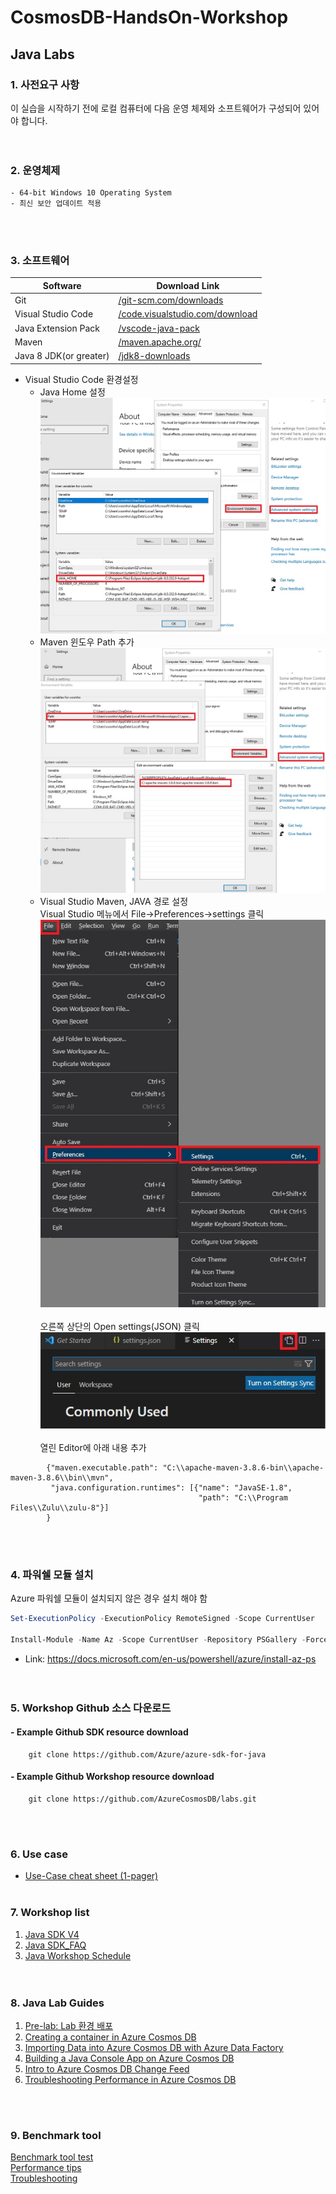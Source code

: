# CosmosDB-HandsOn-Workshop

## Java Labs

### 1. 사전요구 사항
이 실습을 시작하기 전에 로컬 컴퓨터에 다음 운영 체제와 소프트웨어가 구성되어 있어야 합니다.   
<br></br>
### 2. 운영체제
    - 64-bit Windows 10 Operating System
    - 최신 보안 업데이트 적용
<br></br>
### 3. 소프트웨어
|Software|Download Link|
|---|---|
|Git|[/git-scm.com/downloads](https://git-scm.com/downloads)|
|Visual Studio Code|[/code.visualstudio.com/download](https://go.microsoft.com/fwlink/?Linkid=852157)|
|Java Extension Pack|[/vscode-java-pack](https://marketplace.visualstudio.com/items?itemName=vscjava.vscode-java-pack)|
|Maven|[/maven.apache.org/](https://maven.apache.org/)|
|Java 8 JDK(or greater)|[/jdk8-downloads](https://cdn.azul.com/zulu/bin/zulu8.64.0.15-ca-jdk8.0.342-win_x64.msi)|   
   
* Visual Studio Code 환경설정   
    * Java Home 설정   
<img src="Images/javahome2.jpg" title="px(픽셀) 크기 설정" alt="vscode_setting_1"></img><br/>       
    * Maven 윈도우 Path 추가   
<img src="Images/mvn_path.jpg" title="px(픽셀) 크기 설정" alt="vscode_setting_1"></img><br/>   
    * Visual Studio Maven, JAVA 경로 설정   
Visual Studio 메뉴에서 File->Preferences->settings 클릭
<img src="Images/vscode setting_1.jpg" title="px(픽셀) 크기 설정" alt="vscode_setting_1"></img><br/>   
오른쪽 상단의 Open settings(JSON) 클릭   
<img src="Images/vscode setting_2.jpg" title="px(픽셀) 크기 설정" alt="vscode_setting_1"></img><br/>   
열린 Editor에 아래 내용 추가
```
        {"maven.executable.path": "C:\\apache-maven-3.8.6-bin\\apache-maven-3.8.6\\bin\\mvn",
         "java.configuration.runtimes": [{"name": "JavaSE-1.8",
                                          "path": "C:\\Program Files\\Zulu\\zulu-8"}]
        }
```
<!--
####    - Test java sample download
```
    git clone https://github.com/Azure-Samples/azure-cosmos-java-getting-started.git
```
####    - Code Test 
```
    cd azure-cosmos-java-getting-started
    mvn clean package
```
-->
<br></br>
### 4. 파워쉘 모듈 설치   
Azure 파워쉘 모듈이 설치되지 않은 경우 설치 해야 함   
```powershell
Set-ExecutionPolicy -ExecutionPolicy RemoteSigned -Scope CurrentUser

Install-Module -Name Az -Scope CurrentUser -Repository PSGallery -Force
```   
* Link: https://docs.microsoft.com/en-us/powershell/azure/install-az-ps   
<br></br>
### 5. Workshop Github 소스 다운로드
####    - Example Github SDK resource download   
```
    git clone https://github.com/Azure/azure-sdk-for-java
```   
####    - Example Github Workshop resource download   
```
    git clone https://github.com/AzureCosmosDB/labs.git
```   
<br></br>
### 6. Use case
- [Use-Case cheat sheet (1-pager)](https://azurecosmosdb.github.io/labs/decks/1Pager-Use-Cases.pptx) 
<br></br>
### 7. Workshop list
1. [Java SDK V4](https://docs.microsoft.com/ko-kr/azure/cosmos-db/sql/sql-api-sdk-java-v4)   
2. [Java SDK_FAQ](https://docs.microsoft.com/ko-kr/azure/cosmos-db/sql/sql-api-sdk-java-v4#faq)   
3. [Java Workshop Schedule](https://azurecosmosdb.github.io/CosmosDBWorkshops/#schedule)   
<br></br>
<!--
### 8. Workshop deck
1. [Overview, Value Proposition & Use Cases](https://azurecosmosdb.github.io/labs/decks/Overview-Value-Proposition-Use-Cases.pptx)  1day   
2. [Resource Model](https://azurecosmosdb.github.io/labs/decks/Resource-Model.pptx)  1day   
3. [Request Units & Billing](https://azurecosmosdb.github.io/labs/decks/Request-Units-Billing.pptx)  1day   
4. [Data Modeling](https://azurecosmosdb.github.io/labs/decks/Data-Modeling.pptx)  1day   
5. [Prtitioning](https://azurecosmosdb.github.io/labs/decks/Partitioning.pptx)  1day   
6. [SQL API Query](https://azurecosmosdb.github.io/labs/decks/SQL-API-Query.pptx)   
7. [Server Side Programming](https://azurecosmosdb.github.io/labs/decks/Server-Side-Programming.pptx)   
8. [Troubleshooting](https://azurecosmosdb.github.io/labs/decks/Troubleshooting.pptx)   
9. [Concurrency](https://azurecosmosdb.github.io/labs/decks/Concurrency.pptx)   
10. [Change Feed](https://azurecosmosdb.github.io/labs/decks/Change-Feed.pptx)   
11. [Global Distribution](https://azurecosmosdb.github.io/labs/decks/Global-Distribution.pptx)   
12. [Security](https://azurecosmosdb.github.io/labs/decks/Security.pptx)
<br></br>
-->
### 8. Java Lab Guides
1. [Pre-lab: Lab 환경 배포](https://github.com/Eivissa/CosmosDB-HandsOn-Workshop/blob/main/HandsonLabs/PreLab_%ED%99%98%EA%B2%BD_%EA%B5%AC%EC%84%B1.md#pre-lab-lab-%ED%99%98%EA%B2%BD-%EB%B0%B0%ED%8F%AC)  
2. [Creating a container in Azure Cosmos DB](https://github.com/Eivissa/CosmosDB-HandsOn-Workshop/blob/main/HandsonLabs/Lab01.md#creating-a-container-in-azure-cosmos-db)   
3. [Importing Data into Azure Cosmos DB with Azure Data Factory](https://github.com/Eivissa/CosmosDB-HandsOn-Workshop/blob/main/HandsonLabs/Lab02.md#importing-data-into-azure-cosmos-db-with-azure-data-factory)   
4. [Building a Java Console App on Azure Cosmos DB](https://github.com/Eivissa/CosmosDB-HandsOn-Workshop/blob/6453b507c5df4c715ed54acef6e04452175afe6a/HandsonLabs/Lab05.md)   
5. [Intro to Azure Cosmos DB Change Feed](https://github.com/Eivissa/CosmosDB-HandsOn-Workshop/blob/6453b507c5df4c715ed54acef6e04452175afe6a/HandsonLabs/Lab08.md)   
6. [Troubleshooting Performance in Azure Cosmos DB](https://github.com/Eivissa/CosmosDB-HandsOn-Workshop/blob/6453b507c5df4c715ed54acef6e04452175afe6a/HandsonLabs/Lab09.md)   

<!--[Lab 1: Creating a container in Azure Cosmos DB]   
[Lab 2: Importing Data into Azure Cosmos DB with Azure Data Factory]   
[Lab 3: Querying in Azure Cosmos DB]   
[Lab 4: Indexing in Azure Cosmos DB]   
[Lab 5: Building a Java Console App on Azure Cosmos DB]   
[Lab 6: Multi-Document Transactions in Azure Cosmos DB]   
[Lab 7: Transactional Continuation in Azure Cosmos DB]   
[Lab 8: Intro to Azure Cosmos DB Change Feed]   
[Lab 9: Troubleshooting Performance in Azure Cosmos DB]   
[Lab 10: Optimistic Concurrency Control in Azure Cosmos DB]   
[Post-lab: Cleaning Up]   
-->
<br></br>
### 9. Benchmark tool
[Benchmark tool test](https://github.com/Azure/azure-sdk-for-java/tree/main/sdk/cosmos/azure-cosmos-benchmark)   
[Performance tips](https://docs.microsoft.com/ko-kr/azure/cosmos-db/sql/performance-tips-java-sdk-v4-sql)   
[Troubleshooting](https://docs.microsoft.com/ko-kr/azure/cosmos-db/sql/troubleshoot-java-sdk-v4-sql)   
